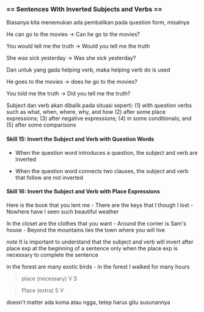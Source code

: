 ### == Sentences With Inverted Subjects and Verbs ==

Biasanya kita menemukan ada pembalikan pada question form, misalnya

He can go to the movies -> Can he go to the movies?

You would tell me the truth -> Would you tell me the truth

She was sick yesterday -> Was she sick yesterday?

Dan untuk yang gada helping verb, maka helping verb do is used

He goes to the movies -> does he go to the movies?

You told me the truth -> Did you tell me the truth?

Subject dan verb akan dibalik pada situasi seperti:
(1) with question verbs such as what, when, where, why, and how
(2) after some place expressions;
(3) after negative expressions;
(4) in some conditionals; and
(5) after some comparisons

#### Skill 15: Invert the Subject and Verb with Question Words

- When the question word introduces a question, the subject and verb are inverted

- When the question word connects two clauses, the subject and verb that follow are not inverted

#### Skill 16: Invert the Subject and Verb with Place Expressions

Here is the book that you lent me - There are the keys that I though I lost - Nowhere have I seen such beautiful weather

In the closet are the clothes that you want - Around the corner is Sam's house - Beyond the mountains lies the town where you will live

_note_ It is important to understand that the subject and verb will invert after place exp at the beginning of a sentence only when the place exp is
necessary to complete the sentence

in the forest are many exotic birds - in the forest I walked for many hours

> place (necessary) V S

> Place (extra) S V

doesn't matter ada koma atau ngga, tetep harus gitu susunannya
